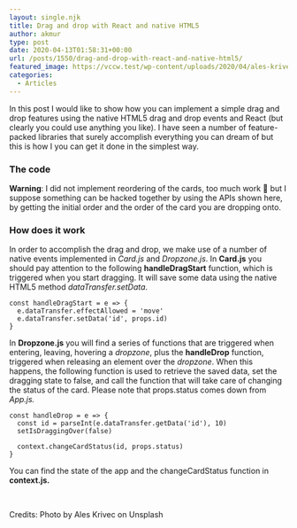 ```yaml
---
layout: single.njk
title: Drag and drop with React and native HTML5
author: akmur
type: post
date: 2020-04-13T01:58:31+00:00
url: /posts/1550/drag-and-drop-with-react-and-native-html5/
featured_image: https://vccw.test/wp-content/uploads/2020/04/ales-krivec-N-aTikX-b00-unsplash-1.jpg
categories:
  - Articles
---
```


In this post I would like to show how you can implement a simple drag and drop features using the native HTML5 drag and drop events and React (but clearly you could use anything you like). I have seen a number of feature-packed libraries that surely accomplish everything you can dream of but this is how I you can get it done in the simplest way.

### The code

**Warning**: I did not implement reordering of the cards, too much work 🙂 but I suppose something can be hacked together by using the APIs shown here, by getting the initial order and the order of the card you are dropping onto.

### How does it work

In order to accomplish the drag and drop, we make use of a number of native events implemented in _Card.js_ and _Dropzone.js_. In **Card.js** you should pay attention to the following **handleDragStart** function, which is triggered when you start dragging. It will save some data using the native HTML5 method _dataTransfer.setData_.

```
const handleDragStart = e => {
  e.dataTransfer.effectAllowed = 'move'
  e.dataTransfer.setData('id', props.id)
}
```

In **Dropzone.js** you will find a series of functions that are triggered when entering, leaving, hovering a _dropzone_, plus the **handleDrop** function, triggered when releasing an element over the _dropzone_. When this happens, the following function is used to retrieve the saved data, set the dragging state to false, and call the function that will take care of changing the status of the card. Please note that props.status comes down from _App.js._

```
const handleDrop = e => {
  const id = parseInt(e.dataTransfer.getData('id'), 10)
  setIsDraggingOver(false)

  context.changeCardStatus(id, props.status)
}
```

You can find the state of the app and the changeCardStatus function in **context.js.**

&nbsp;

Credits: Photo by Ales Krivec on Unsplash
